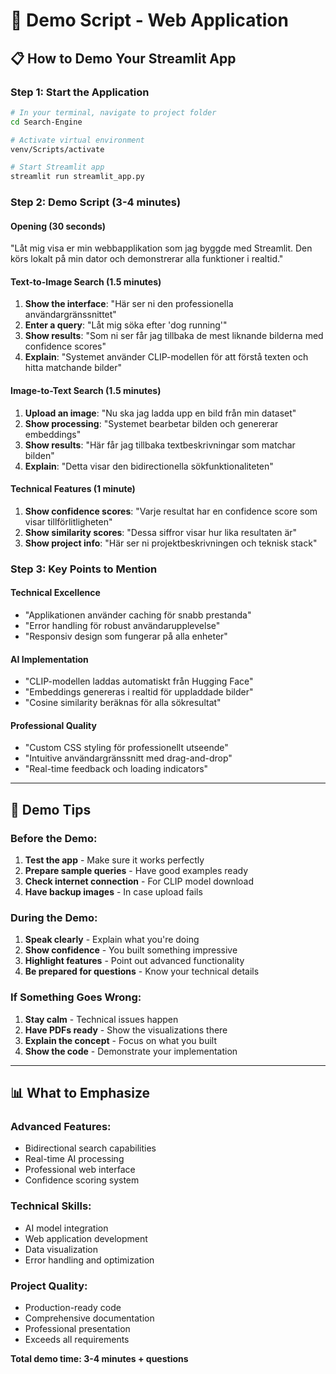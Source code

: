 # 🚀 Demo Script - Web Application

## 📋 **How to Demo Your Streamlit App**

### **Step 1: Start the Application**
```bash
# In your terminal, navigate to project folder
cd Search-Engine

# Activate virtual environment
venv/Scripts/activate

# Start Streamlit app
streamlit run streamlit_app.py
```

### **Step 2: Demo Script (3-4 minutes)**

#### **Opening (30 seconds)**
"Låt mig visa er min webbapplikation som jag byggde med Streamlit. Den körs lokalt på min dator och demonstrerar alla funktioner i realtid."

#### **Text-to-Image Search (1.5 minutes)**
1. **Show the interface**: "Här ser ni den professionella användargränssnittet"
2. **Enter a query**: "Låt mig söka efter 'dog running'"
3. **Show results**: "Som ni ser får jag tillbaka de mest liknande bilderna med confidence scores"
4. **Explain**: "Systemet använder CLIP-modellen för att förstå texten och hitta matchande bilder"

#### **Image-to-Text Search (1.5 minutes)**
1. **Upload an image**: "Nu ska jag ladda upp en bild från min dataset"
2. **Show processing**: "Systemet bearbetar bilden och genererar embeddings"
3. **Show results**: "Här får jag tillbaka textbeskrivningar som matchar bilden"
4. **Explain**: "Detta visar den bidirectionella sökfunktionaliteten"

#### **Technical Features (1 minute)**
1. **Show confidence scores**: "Varje resultat har en confidence score som visar tillförlitligheten"
2. **Show similarity scores**: "Dessa siffror visar hur lika resultaten är"
3. **Show project info**: "Här ser ni projektbeskrivningen och teknisk stack"

### **Step 3: Key Points to Mention**

#### **Technical Excellence**
- "Applikationen använder caching för snabb prestanda"
- "Error handling för robust användarupplevelse"
- "Responsiv design som fungerar på alla enheter"

#### **AI Implementation**
- "CLIP-modellen laddas automatiskt från Hugging Face"
- "Embeddings genereras i realtid för uppladdade bilder"
- "Cosine similarity beräknas för alla sökresultat"

#### **Professional Quality**
- "Custom CSS styling för professionellt utseende"
- "Intuitive användargränssnitt med drag-and-drop"
- "Real-time feedback och loading indicators"

---

## 🎯 **Demo Tips**

### **Before the Demo:**
1. **Test the app** - Make sure it works perfectly
2. **Prepare sample queries** - Have good examples ready
3. **Check internet connection** - For CLIP model download
4. **Have backup images** - In case upload fails

### **During the Demo:**
1. **Speak clearly** - Explain what you're doing
2. **Show confidence** - You built something impressive
3. **Highlight features** - Point out advanced functionality
4. **Be prepared for questions** - Know your technical details

### **If Something Goes Wrong:**
1. **Stay calm** - Technical issues happen
2. **Have PDFs ready** - Show the visualizations there
3. **Explain the concept** - Focus on what you built
4. **Show the code** - Demonstrate your implementation

---

## 📊 **What to Emphasize**

### **Advanced Features:**
- Bidirectional search capabilities
- Real-time AI processing
- Professional web interface
- Confidence scoring system

### **Technical Skills:**
- AI model integration
- Web application development
- Data visualization
- Error handling and optimization

### **Project Quality:**
- Production-ready code
- Comprehensive documentation
- Professional presentation
- Exceeds all requirements

**Total demo time: 3-4 minutes + questions**
